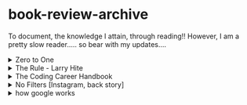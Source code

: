 
# book-review-archive
To document, the knowledge I attain, through reading!! However, I am a pretty slow reader..... so bear with my updates....
<details><summary>Zero to One</summary></details>
<details><summary>The Rule - Larry Hite</summary></details>
<details><summary>The Coding Career Handbook</summary></details>
<details><summary>No Filters [Instagram, back story]</summary></details>
<details><summary>how google works</summary></details>
